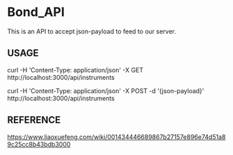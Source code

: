 # Bond_API

This is an API to accept json-payload to feed to our server.

## USAGE

curl -H 'Content-Type: application/json' -X GET http://localhost:3000/api/instruments

curl -H 'Content-Type: application/json' -X POST -d '{json-payload}' http://localhost:3000/api/instruments

## REFERENCE

https://www.liaoxuefeng.com/wiki/001434446689867b27157e896e74d51a89c25cc8b43bdb3000
